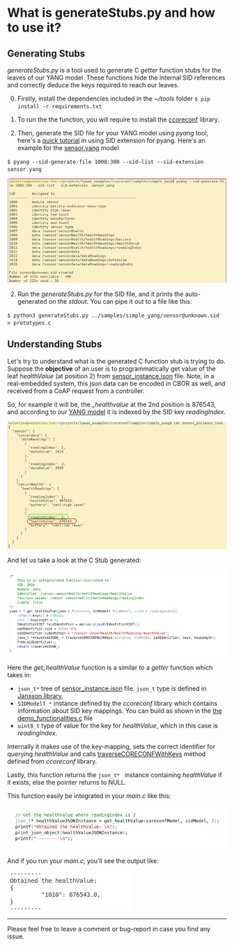 # What is generateStubs.py and how to use it?

## Generating Stubs

_generateStubs.py_ is a tool used to generate C _getter_ function stubs for the leaves of our YANG model. These functions hide the internal SID references and correctly deduce the keys required to reach our leaves.

0. Firstly, install the dependencies included in the _~/tools_ folder
   `$ pip install -r requirements.txt`
1. To run the the function, you will require to install the [ccoreconf](https://github.com/manojgudi/ccoreconf) library.

1. Then, generate the SID file for your YANG model using _pyang_ tool, here's a [quick tutorial](https://github.com/alex-fddz/pycoreconf/tree/main#requirements--setup) in using SID extension for pyang. Here's an example for the [sensor.yang](https://github.com/manojgudi/ccoreconf/blob/stub_generation/samples/simple_yang/sensor.yang) model

`$ pyang --sid-generate-file 1000:300 --sid-list --sid-extension  sensor.yang`

![image-20231124103312702](./readme_img/image-20231124103312702.png)

2. Run the _generateStubs.py_ for the SID file, and it prints the auto-generated on the _stdout_. You can pipe it out to a file like this:

`$ python3 generateStubs.py ../samples/simple_yang/sensor@unknown.sid  > prototypes.c`



## Understanding Stubs

Let's try to understand what is the generated C function stub is trying to do. Suppose the **objective** of an user is to programmatically get value of the leaf _healthValue_  (at position 2) from [sensor_instance.json](https://github.com/manojgudi/ccoreconf/blob/stub_generation/samples/simple_yang/sensor_instance.json) file. Note, in a real-embedded system, this json data can be encoded in CBOR as well, and received from a CoAP request from a controller.

So, for example it will be, the *_healthvalue* at the 2nd position is 876543, and according to our [YANG model](https://github.com/manojgudi/ccoreconf/blob/stub_generation/samples/simple_yang/sensor.yang) it is indexed by the SID key _readingIndex_.

![image-20231125162723696](./readme_img/image-20231125162723696.png)

And let us take a look at the C Stub generated:

![image-20231125165038740](./readme_img/image-20231125165038740.png)

Here the _get_healthValue_ function is a similar to a _getter_ function which takes in:

* `json_t*` tree of [sensor_instance.json](https://github.com/manojgudi/ccoreconf/blob/stub_generation/samples/simple_yang/sensor_instance.json) file. `json_t`  type is defined in [Jansson library](https://jansson.readthedocs.io/), 
* `SIDModelT *` instance defined by the _ccoreconf_ library which contains information about SID key mappings. You can build as shown in the [the demo_functionalities.c](https://github.com/manojgudi/ccoreconf/blob/stub_generation/examples/demo_functionalities.c#L51) file
* `uint8_t` type of value for the key for _healthValue_, which in this case is _readingIndex_. 

Internally it makes use of the key-mapping, sets the correct Identifier for querying _healthValue_ and calls [traverseCORECONFWithKeys](https://github.com/manojgudi/ccoreconf/blob/stub_generation/src/ccoreconf.c#L640) method defined from _ccoreconf_ library. 

Lastly, this function returns the `json_t* ` instance containing _healthValue_ if it exists, else the pointer returns to NULL.

This function easily be integrated in your _main.c_ like this:

![image-20231125170102226](./readme_img/image-20231125170102226.png)

And if you run your _main.c_, you'll see the output like:

![image-20231125170200094](./readme_img/image-20231125170200094.png)



---------

Please feel free to leave a comment or bug-report in case you find any issue.